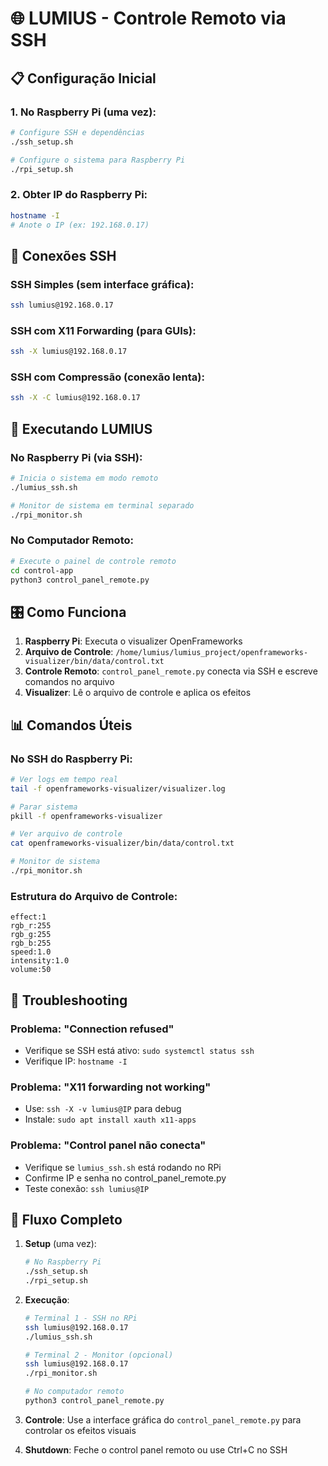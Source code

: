 # 🌐 LUMIUS - Controle Remoto via SSH

## 📋 Configuração Inicial

### 1. No Raspberry Pi (uma vez):
```bash
# Configure SSH e dependências
./ssh_setup.sh

# Configure o sistema para Raspberry Pi
./rpi_setup.sh
```

### 2. Obter IP do Raspberry Pi:
```bash
hostname -I
# Anote o IP (ex: 192.168.0.17)
```

## 🔗 Conexões SSH

### SSH Simples (sem interface gráfica):
```bash
ssh lumius@192.168.0.17
```

### SSH com X11 Forwarding (para GUIs):
```bash
ssh -X lumius@192.168.0.17
```

### SSH com Compressão (conexão lenta):
```bash
ssh -X -C lumius@192.168.0.17
```

## 🚀 Executando LUMIUS

### No Raspberry Pi (via SSH):
```bash
# Inicia o sistema em modo remoto
./lumius_ssh.sh

# Monitor de sistema em terminal separado
./rpi_monitor.sh
```

### No Computador Remoto:
```bash
# Execute o painel de controle remoto
cd control-app
python3 control_panel_remote.py
```

## 🎛️ Como Funciona

1. **Raspberry Pi**: Executa o visualizer OpenFrameworks
2. **Arquivo de Controle**: `/home/lumius/lumius_project/openframeworks-visualizer/bin/data/control.txt`
3. **Controle Remoto**: `control_panel_remote.py` conecta via SSH e escreve comandos no arquivo
4. **Visualizer**: Lê o arquivo de controle e aplica os efeitos

## 📊 Comandos Úteis

### No SSH do Raspberry Pi:
```bash
# Ver logs em tempo real
tail -f openframeworks-visualizer/visualizer.log

# Parar sistema
pkill -f openframeworks-visualizer

# Ver arquivo de controle
cat openframeworks-visualizer/bin/data/control.txt

# Monitor de sistema
./rpi_monitor.sh
```

### Estrutura do Arquivo de Controle:
```
effect:1
rgb_r:255
rgb_g:255
rgb_b:255
speed:1.0
intensity:1.0
volume:50
```

## 🔧 Troubleshooting

### Problema: "Connection refused"
- Verifique se SSH está ativo: `sudo systemctl status ssh`
- Verifique IP: `hostname -I`

### Problema: "X11 forwarding not working"
- Use: `ssh -X -v lumius@IP` para debug
- Instale: `sudo apt install xauth x11-apps`

### Problema: "Control panel não conecta"
- Verifique se `lumius_ssh.sh` está rodando no RPi
- Confirme IP e senha no control_panel_remote.py
- Teste conexão: `ssh lumius@IP`

## 🎯 Fluxo Completo

1. **Setup** (uma vez):
   ```bash
   # No Raspberry Pi
   ./ssh_setup.sh
   ./rpi_setup.sh
   ```

2. **Execução**:
   ```bash
   # Terminal 1 - SSH no RPi
   ssh lumius@192.168.0.17
   ./lumius_ssh.sh
   
   # Terminal 2 - Monitor (opcional)
   ssh lumius@192.168.0.17
   ./rpi_monitor.sh
   
   # No computador remoto
   python3 control_panel_remote.py
   ```

3. **Controle**: Use a interface gráfica do `control_panel_remote.py` para controlar os efeitos visuais

4. **Shutdown**: Feche o control panel remoto ou use Ctrl+C no SSH